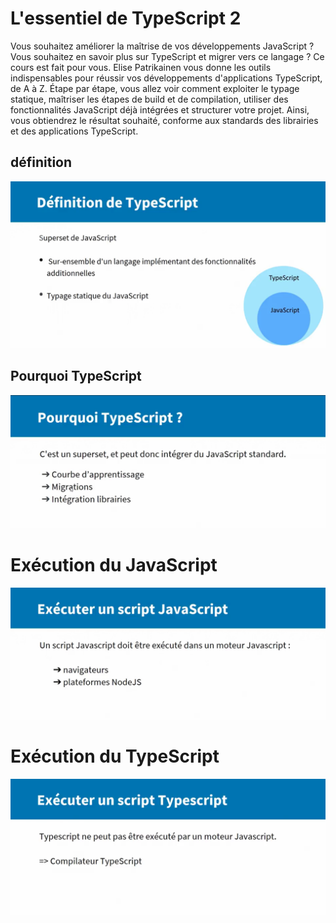 # L'essentiel de TypeScript 2
Vous souhaitez améliorer la maîtrise de vos développements JavaScript ? Vous souhaitez en savoir plus sur TypeScript et migrer vers ce langage ? Ce cours est fait pour vous. Elise Patrikainen vous donne les outils indispensables pour réussir vos développements d'applications TypeScript, de A à Z. Étape par étape, vous allez voir comment exploiter le typage statique, maîtriser les étapes de build et de compilation, utiliser des fonctionnalités JavaScript déjà intégrées et structurer votre projet. Ainsi, vous obtiendrez le résultat souhaité, conforme aux standards des librairies et des applications TypeScript.

## définition
![definition du typescript](images/definition.png)

## Pourquoi TypeScript
![pourquoi typescript](images/importance.png)

# Exécution du JavaScript
![execute javascript](images/executionts.png)

# Exécution du TypeScript
![execute typescript](images/exectypescript.png)